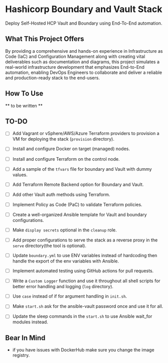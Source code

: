 # Hashicorp Boundary and Vault Stack
Deploy Self-Hosted HCP Vault and Boundary using End-To-End automation.

## What This Project Offers
By providing a comprehensive and hands-on experience in Infrastructure as Code (IaC) and Configuration Management along with creating vital deliverables such as documentation and diagrams, this project simulates a real-world infrastructure development that emphasizes End-to-End automation, enabling DevOps Engineers to collaborate and deliver a reliable and production-ready stack to the end-users.

## How To Use
** to be written **

## TO-DO
- [ ] Add Vagrant or vSphere/AWS/Azure Terraform providers to provision a VM for deploying the stack (`provision` directory).
- [ ] Install and configure Docker on target (managed) nodes.
- [ ] Install and configure Terraform on the control node.
- [ ] Add a sample of the `tfvars` file for boundary and Vault with dummy values.
- [ ] Add Terraform Remote Backend option for Boundary and Vault. 
- [ ] Add other Vault auth methods using Terraform.
- [ ] Implement Policy as Code (PaC) to validate Terraform policies.

- [ ] Create a well-organized Ansible template for Vault and boundary configurations.
- [ ] Make `display secrets` optional in the `cleanup` role.
- [ ] Add proper configurations to serve the stack as a reverse proxy in the `serve` directory(the tool is optional).
- [ ] Update `boundary.yml` to use ENV variables instead of hardcoding then handle the export of the env variables with Ansible.

- [ ] Implement automated testing using GitHub actions for pull requests.

- [ ] Write a `Custom Logger` function and use it throughout all shell scripts for better error handling and logging (`log` directory).
- [ ] Use `case` instead of if for argument handling in `init.sh`.
- [ ] Make `start.sh` ask for the ansible-vault password once and use it for all.
- [ ] Update the sleep commands in the `start.sh` to use Ansible wait_for modules instead.

## Bear In Mind
- if you have issues with DockerHub make sure you change the image registry.